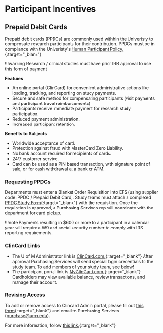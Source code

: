 # Participant Incentives

## Prepaid Debit Cards
Prepaid debit cards (PPDCs) are commonly used withhin the Univeristy to compensate research participants for their contribution. PPDCs must be in compliance with the Univeristy's [Human Participant Policy.](https://policy.umn.edu/finance/humansubjects){:target="_blank"}

!!!warning
    Research / clinical studies must have prior IRB approval to use this form of payment

**Features**

- An online portal (ClinCard) for convenient administrative actions like loading, tracking, and reporting on study payments.
- Secure and safe method for compensating participants (visit payments and participant travel reimbursements).
- Participants receive immediate payment for research study participation.
- Reduced payment administration.
- Increased participant retention.

**Benefits to Subjects**

- Worldwide acceptance of card.
- Protection against fraud with MasterCard Zero Liability.
- No bank account required for recipients of cards.
- 24/7 customer service.
- Card can be used as a PIN based transaction, with signature point of sale, or for cash withdrawal at a bank or ATM.

### Requesting PPDCs
Departments must enter a Blanket Order Requisition into EFS (using supplier code: PPDC / Prepaid Debit Card). Study teams must attach a completed [PPDC Study Form](https://policy.umn.edu/forms/search-results?combine=1833){:target="_blank"} with the requisition. Once the requisition is approved, a Purchasing Services rep will coordinate with the department for card pickup.

!!!note
    Payments resulting in $600 or more to a participant in a calendar year will require a W9 and social security number to comply with IRS reporting requirements. 

### ClinCard Links
- The U of M Administrator link is [ClinCard.com.](https://www.clincard.com){:target="_blank"} After approval Purchasing Services will send special login credentials to the study team. To add members of your study team, see below!
- The participant portal link is [MyClinCard.com.](https://www2.consumercardaccess.com/main/myclincard/Home){:target="_blank"} Cardholders may view available balance, review transactions, and manage their account.

### Revising Access
To add or remove access to Clincard Admin portal, please fill out [this form](https://policy.umn.edu/forms/search-results?combine=1832){:target="_blank"} and email to Purchasing Services (purchase@umn.edu).



 For more information, follow [this link.](https://prepaid.umn.edu/){:target="_blank"}